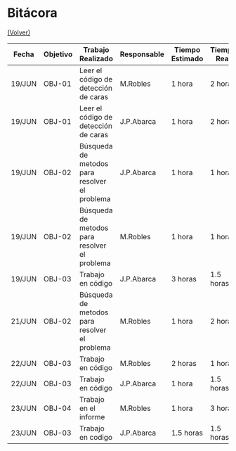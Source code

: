# Bitácora

[(Volver)](../README.md)

| Fecha  | Objetivo  | Trabajo Realizado | Responsable | Tiempo Estimado | Tiempo Real |
|--------|-----------|-------------------|-------------|-----------------|-------------|
| 19/JUN | OBJ-01    | Leer el código de detección de caras| M.Robles     | 1 hora    | 2 horas |
| 19/JUN | OBJ-01    | Leer el código de detección de caras| J.P.Abarca     | 1 hora   | 2 horas |
| 19/JUN | OBJ-02    | Búsqueda de metodos para resolver el problema | J.P.Abarca      | 1 hora    | 1 hora |
| 19/JUN | OBJ-02    | Búsqueda de metodos para resolver el problema | M.Robles     | 1 hora    | 1 hora |
| 19/JUN | OBJ-03    | Trabajo en código | J.P.Abarca      | 3 horas    | 1.5 horas |
| 21/JUN | OBJ-02    | Búsqueda de metodos para resolver el problema | M.Robles     | 1 hora    | 2 horas |
| 22/JUN | OBJ-03    | Trabajo en código| M.Robles     | 2 horas    | 1 hora |
| 22/JUN | OBJ-03    | Trabajo en código | J.P.Abarca      | 1 hora    | 1.5 horas |
| 23/JUN | OBJ-04    | Trabajo en el informe | M.Robles     | 1 hora    | 3 horas |
| 23/JUN | OBJ-03    | Trabajo en codigo | J.P.Abarca      | 1.5 horas    | 1.5 horas |

